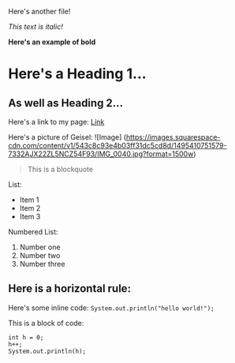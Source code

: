 
Here's another file!

*This text is italic!*

**Here's an example of bold**

# Here's a Heading 1...

## As well as Heading 2...

Here's a link to my page:
[Link](https://anishcd.github.io/cse15l-lab-reports/)

Here's a picture of Geisel:
![Image] (https://images.squarespace-cdn.com/content/v1/543c8c93e4b03ff31dc5cd8d/1495410751579-7332AJX22ZL5NCZ54F93/IMG_0040.jpg?format=1500w)

> This is a blockquote

List:
* Item 1
* Item 2
* Item 3

Numbered List:
1. Number one
2. Number two
3. Number three

Here is a horizontal rule:
---

Here's some inline code:
`System.out.println("hello world!");`

This is a block of code:
```
int h = 0;
h++;
System.out.println(h);
```
